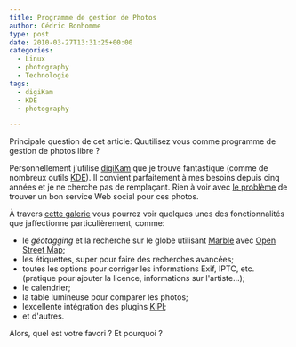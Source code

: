 ```yaml
---
title: Programme de gestion de Photos
author: Cédric Bonhomme
type: post
date: 2010-03-27T13:31:25+00:00
categories:
  - Linux
  - photography
  - Technologie
tags:
  - digiKam
  - KDE
  - photography

---
```

Principale question de cet article: Quutilisez vous comme programme de gestion
de photos libre ?

Personnellement j'utilise [digiKam][1] que je trouve fantastique (comme de nombreux outils [KDE][2]). Il convient parfaitement à mes besoins depuis cinq années et je ne cherche pas de remplaçant. Rien à voir avec [le problème][3] de trouver un bon service Web social pour ces photos.

À travers [cette galerie][4] vous pourrez voir quelques unes des fonctionnalités que jaffectionne particulièrement, comme:

  * le _géotagging_ et la recherche sur le globe utilisant [Marble][5] avec [Open Street Map][6];
  * les étiquettes, super pour faire des recherches avancées;
  * toutes les options pour corriger les informations Exif, IPTC, etc. (pratique pour ajouter la licence, informations sur l'artiste…);
  * le calendrier;
  * la table lumineuse pour comparer les photos;
  * lexcellente intégration des plugins [KIPI][7];
  * et d'autres.

Alors, quel est votre favori ? Et pourquoi ?

 [1]: http://www.digikam.org
 [2]: http://www.kde.org
 [3]: http://www.google.com/buzz/kimble.mandel/gdSK1yx1p9v/cedricbonhomme-Pourquoi-tout-le-monde-utilise
 [4]: http://picasaweb.google.com/cedric.photos/DigiKam#
 [5]: http://edu.kde.org/marble/
 [6]: http://www.openstreetmap.org/
 [7]: http://www.kipi-plugins.org/drupal/

